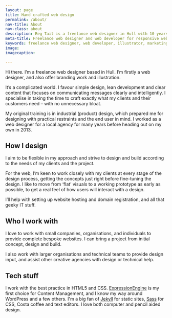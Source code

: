 ```yaml
---
layout: page
title: Hand crafted web design
permalink: /about/
nav-title: About
nav-class: about
description: Reg Tait is a freelance web designer in Hull with 10 years of experience with a leading marketing agency in East Yorkshire.
meta-title: Freelance web designer and web developer for responsive websites
keywords: freelance web designer, web developer, illustrator, marketing agency, Hull
image: 
imagecaption:

---
```


Hi there. I’m a freelance web designer based in Hull. I’m firstly a web designer, and also offer branding work and illustration.

It’s a complicated world. I favour simple design, lean development and clear content that focuses on communicating messages clearly and intelligently. I specialise in taking the time to craft exactly what my clients and their customers need – with no unnecessary bloat.

My original training is in industrial (product) design, which prepared me for designing with practical restraints and the end user in mind. I worked as a web designer for a local agency for many years before heading out on my own in 2013.

## How I design

I aim to be flexible in my approach and strive to design and build according to the needs of my clients and the project.

For the web, I’m keen to work closely with my clients at every stage of the design process, getting the concepts just right before fine-tuning the design. I like to move from ‘flat’ visuals to a working prototype as early as possible, to get a real feel of how users will interact with a design.

I’ll help with setting up website hosting and domain registration, and all that geeky IT stuff.

## Who I work with

I love to work with small companies, organisations, and individuals to provide complete bespoke websites. I can bring a project from initial concept, design and build.

I also work with larger organisations and technical teams to provide design input, and assist other creative agencies with design or technical help.

## Tech stuff

I work with the best practice in HTML5 and CSS. [ExpressionEngine](https://ellislab.com/expressionengine) is my first choice for Content Management, and I know my way around WordPress and a few others. I'm a big fan of [Jekyll](http://jekyllrb.com/) for static sites, [Sass](http://sass-lang.com/) for CSS, Costa coffee and text editors. I love both computer and pencil aided design.